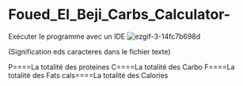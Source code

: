 # Foued_El_Beji_Carbs_Calculator-
Exécuter le programme avec un IDE
![ezgif-3-14fc7b698d](https://user-images.githubusercontent.com/76473058/212333282-468996d9-8432-453d-9df1-1ae30b416409.gif)

(Signification eds caracteres  dans le fichier texte)

P====La totalité des proteines
C====La totalité des Carbo
F====La totalité des Fats
cals====La totalité des Calories

